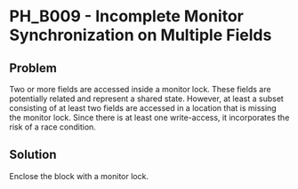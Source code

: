 # PH_B009 - Incomplete Monitor Synchronization on Multiple Fields

## Problem

Two or more fields are accessed inside a monitor lock. These fields are potentially related and represent a shared state. However, at least a subset consisting of at least two fields are accessed in a location that is missing the monitor lock. Since there is at least one write-access, it incorporates the risk of a race condition.

## Solution

Enclose the block with a monitor lock.
